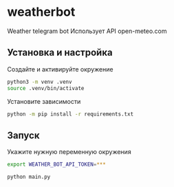 # weatherbot
Weather telegram bot
Использует API open-meteo.com

## Установка и настройка

Создайте и активируйте окружение
```sh
python3 -m venv .venv
source .venv/bin/activate
```

Установите зависимости
```sh
python -m pip install -r requirements.txt
```

## Запуск

Укажите нужную переменную окружения
```sh
export WEATHER_BOT_API_TOKEN=***
```

```sh
python main.py
```
